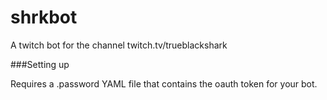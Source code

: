 # shrkbot
A twitch bot for the channel twitch.tv/trueblackshark


###Setting up

Requires a .password YAML file that contains the oauth token for your bot.
